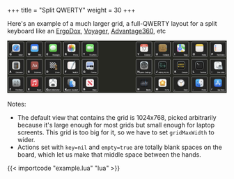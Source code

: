 +++
title = "Split QWERTY"
weight = 30
+++

Here's an example of a much larger grid,
a full-QWERTY layout for a split keyboard like an
[ErgoDox](https://www.ergodox.io/),
[Voyager](https://www.zsa.io/voyager),
[Advantage360](https://kinesis-ergo.com/keyboards/advantage360/),
etc

<img src="screenshot.png" alt="A screenshot of the 2x2 grid" />

Notes:

* The default view that contains the grid is 1024x768,
  picked arbitrarily because it's large enough for most grids but small enough for laptop screents.
  This grid is too big for it, so we have to set `gridMaxWidth` to wider.
* Actions set with `key=nil` and `empty=true` are totally blank spaces on the board,
  which let us make that middle space between the hands.

{{< importcode "example.lua" "lua" >}}
